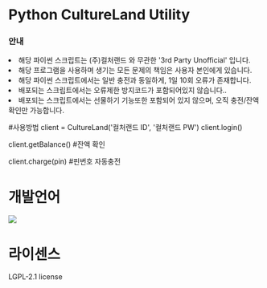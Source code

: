 # Python CultureLand Utility
<h3>안내</h3>
<li>해당 파이썬 스크립트는 (주)컬처랜드 와 무관한 '3rd Party Unofficial' 입니다.</li>
<li>해당 프로그램을 사용하며 생기는 모든 문제의 책임은 사용자 본인에게 있습니다.</li>
<li>해당 파이썬 스크립트에서는 일반 충전과 동일하게, 1일 10회 오류가 존재합니다.</li>
<li>배포되는 스크립트에서는 오류제한 방지코드가 포함되어있지 않습니다..</li>
<li>배포되는 스크립트에서는 선물하기 기능또한 포함되어 있지 않으며, 오직 충전/잔액 확인만 가능합니다.</li>

#사용방법
client = CultureLand('컬처랜드 ID', '컬처랜드 PW')
client.login()

client.getBalance() #잔액 확인

client.charge(pin) #핀번호 자동충전

# 개발언어
<img src="https://img.shields.io/badge/Python-829EDA?style=for-the-badge&logo=Python&logoColor=FFFFBC"/>

# 라이센스
LGPL-2.1 license
